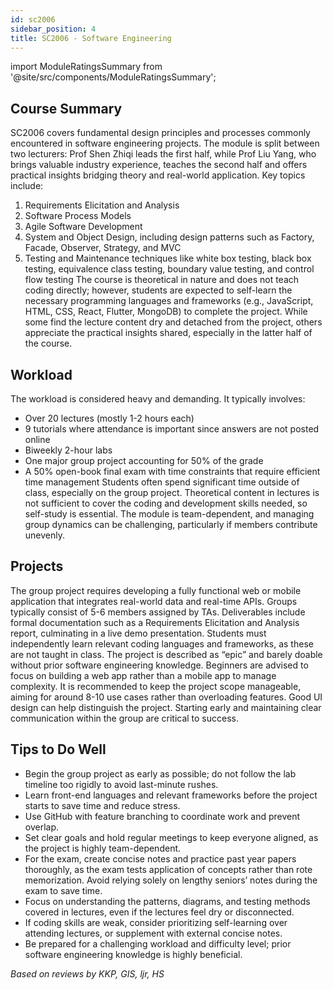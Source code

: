 ```yaml
---
id: sc2006
sidebar_position: 4
title: SC2006 - Software Engineering
---
```


import ModuleRatingsSummary from '@site/src/components/ModuleRatingsSummary';

<ModuleRatingsSummary 
  lectureClarity={2}
  contentRelevance={2}
  contentDifficulty={4}
  overallWorkload={4}
  teamDependency={5}
/>

## Course Summary

SC2006 covers fundamental design principles and processes commonly encountered in software engineering projects. The module is split between two lecturers: Prof Shen Zhiqi leads the first half, while Prof Liu Yang, who brings valuable industry experience, teaches the second half and offers practical insights bridging theory and real-world application. Key topics include:
1. Requirements Elicitation and Analysis
2. Software Process Models
3. Agile Software Development
4. System and Object Design, including design patterns such as Factory, Facade, Observer, Strategy, and MVC
5. Testing and Maintenance techniques like white box testing, black box testing, equivalence class testing, boundary value testing, and control flow testing
The course is theoretical in nature and does not teach coding directly; however, students are expected to self-learn the necessary programming languages and frameworks (e.g., JavaScript, HTML, CSS, React, Flutter, MongoDB) to complete the project. While some find the lecture content dry and detached from the project, others appreciate the practical insights shared, especially in the latter half of the course.

## Workload

The workload is considered heavy and demanding. It typically involves:
- Over 20 lectures (mostly 1-2 hours each)
- 9 tutorials where attendance is important since answers are not posted online
- Biweekly 2-hour labs
- One major group project accounting for 50% of the grade
- A 50% open-book final exam with time constraints that require efficient time management
Students often spend significant time outside of class, especially on the group project. Theoretical content in lectures is not sufficient to cover the coding and development skills needed, so self-study is essential. The module is team-dependent, and managing group dynamics can be challenging, particularly if members contribute unevenly.

## Projects

The group project requires developing a fully functional web or mobile application that integrates real-world data and real-time APIs. Groups typically consist of 5-6 members assigned by TAs. Deliverables include formal documentation such as a Requirements Elicitation and Analysis report, culminating in a live demo presentation. Students must independently learn relevant coding languages and frameworks, as these are not taught in class.
The project is described as “epic” and barely doable without prior software engineering knowledge. Beginners are advised to focus on building a web app rather than a mobile app to manage complexity. It is recommended to keep the project scope manageable, aiming for around 8-10 use cases rather than overloading features. Good UI design can help distinguish the project. Starting early and maintaining clear communication within the group are critical to success.

## Tips to Do Well

- Begin the group project as early as possible; do not follow the lab timeline too rigidly to avoid last-minute rushes.
- Learn front-end languages and relevant frameworks before the project starts to save time and reduce stress.
- Use GitHub with feature branching to coordinate work and prevent overlap.
- Set clear goals and hold regular meetings to keep everyone aligned, as the project is highly team-dependent.
- For the exam, create concise notes and practice past year papers thoroughly, as the exam tests application of concepts rather than rote memorization. Avoid relying solely on lengthy seniors’ notes during the exam to save time.
- Focus on understanding the patterns, diagrams, and testing methods covered in lectures, even if the lectures feel dry or disconnected.
- If coding skills are weak, consider prioritizing self-learning over attending lectures, or supplement with external concise notes.
- Be prepared for a challenging workload and difficulty level; prior software engineering knowledge is highly beneficial.

*Based on reviews by KKP, GIS, ljr, HS*
